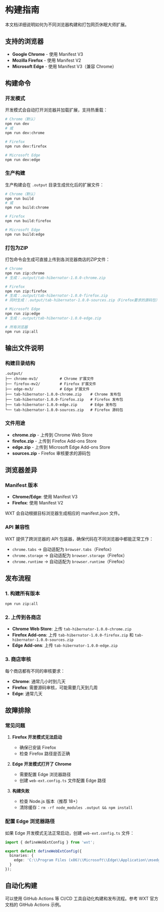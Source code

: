 # 构建指南

本文档详细说明如何为不同浏览器构建和打包网页休眠大师扩展。

## 支持的浏览器

- **Google Chrome** - 使用 Manifest V3
- **Mozilla Firefox** - 使用 Manifest V2
- **Microsoft Edge** - 使用 Manifest V3（兼容 Chrome）

## 构建命令

### 开发模式

开发模式会自动打开浏览器并加载扩展，支持热重载：

```bash
# Chrome（默认）
npm run dev
# 或
npm run dev:chrome

# Firefox
npm run dev:firefox

# Microsoft Edge
npm run dev:edge
```

### 生产构建

生产构建会在 `.output` 目录生成优化后的扩展文件：

```bash
# Chrome（默认）
npm run build
# 或
npm run build:chrome

# Firefox
npm run build:firefox

# Microsoft Edge
npm run build:edge
```

### 打包为ZIP

打包命令会生成可直接上传到各浏览器商店的ZIP文件：

```bash
# Chrome
npm run zip:chrome
# 生成：.output/tab-hibernator-1.0.0-chrome.zip

# Firefox
npm run zip:firefox
# 生成：.output/tab-hibernator-1.0.0-firefox.zip
# 同时生成：.output/tab-hibernator-1.0.0-sources.zip（Firefox要求的源码包）

# Microsoft Edge
npm run zip:edge
# 生成：.output/tab-hibernator-1.0.0-edge.zip

# 所有浏览器
npm run zip:all
```

## 输出文件说明

### 构建目录结构

```
.output/
├── chrome-mv3/          # Chrome 扩展文件
├── firefox-mv2/         # Firefox 扩展文件
├── edge-mv3/            # Edge 扩展文件
├── tab-hibernator-1.0.0-chrome.zip    # Chrome 发布包
├── tab-hibernator-1.0.0-firefox.zip   # Firefox 发布包
├── tab-hibernator-1.0.0-edge.zip      # Edge 发布包
└── tab-hibernator-1.0.0-sources.zip   # Firefox 源码包
```

### 文件用途

- **chrome.zip** - 上传到 Chrome Web Store
- **firefox.zip** - 上传到 Firefox Add-ons Store
- **edge.zip** - 上传到 Microsoft Edge Add-ons Store
- **sources.zip** - Firefox 审核要求的源码包

## 浏览器差异

### Manifest 版本

- **Chrome/Edge**: 使用 Manifest V3
- **Firefox**: 使用 Manifest V2

WXT 会自动根据目标浏览器生成相应的 manifest.json 文件。

### API 兼容性

WXT 提供了跨浏览器的 API 包装器，确保代码在不同浏览器中都能正常工作：

- `chrome.tabs` → 自动适配为 `browser.tabs`（Firefox）
- `chrome.storage` → 自动适配为 `browser.storage`（Firefox）
- `chrome.runtime` → 自动适配为 `browser.runtime`（Firefox）

## 发布流程

### 1. 构建所有版本

```bash
npm run zip:all
```

### 2. 上传到各商店

- **Chrome Web Store**: 上传 `tab-hibernator-1.0.0-chrome.zip`
- **Firefox Add-ons**: 上传 `tab-hibernator-1.0.0-firefox.zip` 和 `tab-hibernator-1.0.0-sources.zip`
- **Edge Add-ons**: 上传 `tab-hibernator-1.0.0-edge.zip`

### 3. 商店审核

每个商店都有不同的审核要求：

- **Chrome**: 通常几小时到几天
- **Firefox**: 需要源码审核，可能需要几天到几周
- **Edge**: 通常几天

## 故障排除

### 常见问题

1. **Firefox 开发模式无法启动**
   - 确保已安装 Firefox
   - 检查 Firefox 路径是否正确

2. **Edge 开发模式打开了 Chrome**
   - 需要配置 Edge 浏览器路径
   - 创建 `web-ext.config.ts` 文件配置 Edge 路径

3. **构建失败**
   - 检查 Node.js 版本（推荐 18+）
   - 清除缓存：`rm -rf node_modules .output && npm install`

### 配置 Edge 浏览器路径

如果 Edge 开发模式无法正常启动，创建 `web-ext.config.ts` 文件：

```typescript
import { defineWebExtConfig } from 'wxt';

export default defineWebExtConfig({
  binaries: {
    edge: 'C:\\Program Files (x86)\\Microsoft\\Edge\\Application\\msedge.exe'
  }
});
```

## 自动化构建

可以使用 GitHub Actions 等 CI/CD 工具自动化构建和发布流程。参考 WXT 官方文档的 GitHub Actions 示例。